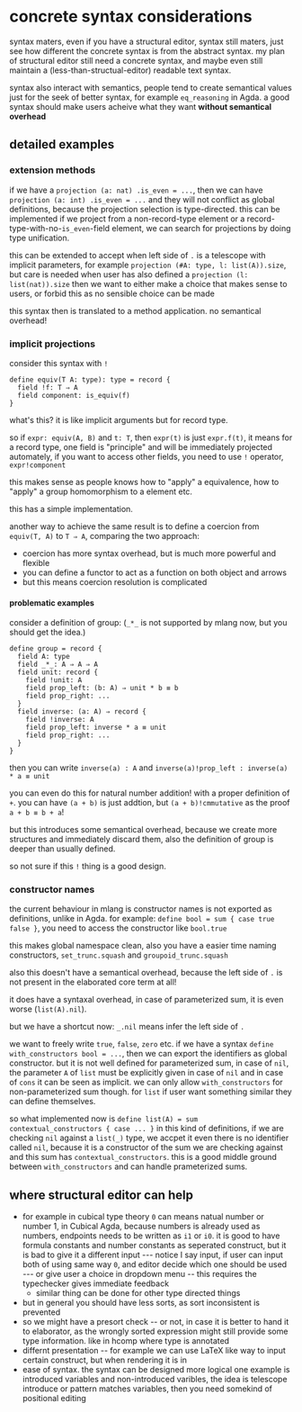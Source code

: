 # concrete syntax considerations

syntax maters, even if you have a structural editor, syntax still maters, just see how different the concrete syntax is from the abstract syntax. my plan of structural editor still need a concrete syntax, and maybe even still maintain a (less-than-structual-editor) readable text syntax.


syntax also interact with semantics, people tend to create semantical values just for the seek of better syntax, for example `eq_reasoning` in Agda. a good syntax should make users acheive what they want **without semantical overhead**

## detailed examples

### extension methods

if we have a `projection (a: nat) .is_even = ...`, then we can have `projection (a: int) .is_even = ...` and they will not conflict as global definitions, because the projection selection is type-directed. this can be implemented if we project from a non-record-type element or a record-type-with-no-`is_even`-field element, we can search for projections by doing type unification.

this can be extended to accept when left side of `.` is a telescope with implicit parameters, for example `projection (#A: type, l: list(A)).size`, but care is needed when user has also defined a `projection (l: list(nat)).size` then we want to either make a choice that makes sense to users, or forbid this as no sensible choice can be made

this syntax then is translated to a method application. no semantical overhead!

### implicit projections

consider this syntax with `!`
```
define equiv(T A: type): type = record {
  field !f: T ⇒ A
  field component: is_equiv(f)
}
```

what's this? it is like implicit arguments but for record type.

so if `expr: equiv(A, B)` and `t: T`, then `expr(t)` is just `expr.f(t)`, it means for a record type, one field is "principle" and will be immediately projected automately, if you want to access other fields, you need to use `!` operator, `expr!component`

this makes sense as people knows how to "apply" a equivalence, how to "apply" a group homomorphism to a element etc.

this has a simple implementation.

another way to achieve the same result is to define a coercion from `equiv(T, A)` to `T ⇒ A`, comparing the two approach:
* coercion has more syntax overhead, but is much more powerful and flexible
* you can define a functor to act as a function on both object and arrows
* but this means coercion resolution is complicated

#### problematic examples

consider a definition of group:
(`_*_` is not supported by mlang now, but you should get the idea.)
```
define group = record {
  field A: type
  field _*_: A ⇒ A ⇒ A
  field unit: record {
    field !unit: A
    field prop_left: (b: A) ⇒ unit * b ≡ b
    field prop_right: ...
  }
  field inverse: (a: A) ⇒ record {
    field !inverse: A
    field prop_left: inverse * a ≡ unit
    field prop_right: ...
  }
}
```

then you can write `inverse(a) : A` and `inverse(a)!prop_left : inverse(a) * a ≡ unit`


you can even do this for natural number addition! with a proper definition of `+`. you can have `(a + b)` is just addtion, but `(a + b)!cmmutative` as the proof `a + b ≡ b + a`!

but this introduces some semantical overhead, because we create more structures and immediately discard them, also the definition of group is deeper than usually defined.

so not sure if this `!` thing is a good design.


### constructor names
the current behaviour in mlang is constructor names is not exported as definitions, unlike in Agda. for example: `define bool = sum { case true false }`, you need to access the constructor like `bool.true`

this makes global namespace clean, also you have a easier time naming constructors, `set_trunc.squash` and `groupoid_trunc.squash`

also this doesn't have a semantical overhead, because the left side of `.` is not present in the elaborated core term at all!

it does have a syntaxal overhead, in case of parameterized sum, it is even worse (`list(A).nil`).

but we have a shortcut now: `_.nil` means infer the left side of `.`

we want to freely write `true`, `false`, `zero` etc. if we have a syntax `define with_constructors bool = ...`, then we can export the identifiers as global constructor. but it is not well defined for parameterized sum, in case of `nil`, the parameter `A` of `list` must be explicitly given in case of `nil` and in case of `cons` it can be seen as implicit. we can only allow `with_constructors` for non-parameterized sum though. for `list` if user want something similar they can define themselves.

so what implemented now is `define list(A) = sum contextual_constructors { case ... }` in this kind of definitions, if we are checking `nil` against a `list(_)` type, we accpet it even there is no identifier called `nil`, because it is a constructor of the sum we are checking against and this sum has `contextual_constructors`. this is a good middle ground between `with_constructors` and can handle prameterized sums.


## where structural editor can help

* for example in cubical type theory `0` can means natual number or number 1, in Cubical Agda, because numbers is already used as numbers, endpoints needs to be written as `i1` or `i0`. it is good to have formula constants and number constants as seperated construct, but it is bad to give it a different input --- notice I say input, if user can input both of using same way `0`, and editor decide which one should be used --- or give user a choice in dropdown menu -- this requires the typechecker gives immediate feedback
   * similar thing can be done for other type directed things
* but in general you should have less sorts, as sort inconsistent is prevented
* so we might have a presort check -- or not, in case it is better to hand it to elaborator, as the wrongly sorted expression might still provide some type information. like in hcomp where type is annotated
* differnt presentation -- for example we can use LaTeX like way to input certain construct, but when rendering it is in
* ease of syntax. the syntax can be designed more logical one example is introduced variables and non-introduced varibles, the idea is telescope introduce or pattern matches variables, then you need somekind of positional editing